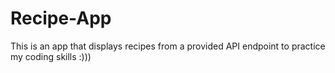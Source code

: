 # Recipe-App
This is an app that displays recipes from a provided API endpoint to practice my coding skills :)))
